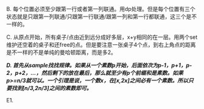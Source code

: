 B. 每个位置必须至少跟第一行或者第一列联通。用dp处理。但是每个位置有三个状态就是只跟第一列联通/只跟第一行联通/跟第一列和第一行都联通，这三个是不一样的。

C. 从原点开始，所有桌子/点由近到远分成好多层，x+y相同的在一层。用两个set维护还空着的桌子和还free的点。但是要注意一张桌子4个点，到右上角点的距离是不一样的不是单纯的曼哈顿距离，而是多2。

***D. 首先从sample找找规律。如果从一个素数p开始，后面依次为p-1，p+1，p-2，p+2，...，然后剩下的放在最后，那么就至少有p个前缀和是素数。如果p>=n/3就可以。一个引理是说，一个数x，在[x,2x]之间必有一个素数。所以只要找到[n/3,2n/3]之间的素数即可。***

E1. 
